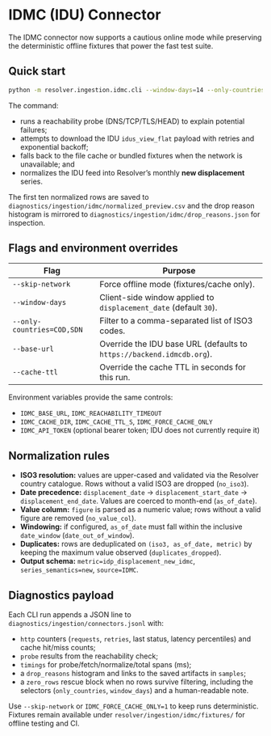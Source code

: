 # IDMC (IDU) Connector

The IDMC connector now supports a cautious online mode while preserving the
deterministic offline fixtures that power the fast test suite.

## Quick start

```bash
python -m resolver.ingestion.idmc.cli --window-days=14 --only-countries=SDN
```

The command:

- runs a reachability probe (DNS/TCP/TLS/HEAD) to explain potential failures;
- attempts to download the IDU `idus_view_flat` payload with retries and
  exponential backoff;
- falls back to the file cache or bundled fixtures when the network is
  unavailable; and
- normalizes the IDU feed into Resolver’s monthly **new displacement** series.

The first ten normalized rows are saved to
`diagnostics/ingestion/idmc/normalized_preview.csv` and the drop reason
histogram is mirrored to `diagnostics/ingestion/idmc/drop_reasons.json` for
inspection.

## Flags and environment overrides

| Flag | Purpose |
| --- | --- |
| `--skip-network` | Force offline mode (fixtures/cache only). |
| `--window-days` | Client-side window applied to `displacement_date` (default `30`). |
| `--only-countries=COD,SDN` | Filter to a comma-separated list of ISO3 codes. |
| `--base-url` | Override the IDU base URL (defaults to `https://backend.idmcdb.org`). |
| `--cache-ttl` | Override the cache TTL in seconds for this run. |

Environment variables provide the same controls:

- `IDMC_BASE_URL`, `IDMC_REACHABILITY_TIMEOUT`
- `IDMC_CACHE_DIR`, `IDMC_CACHE_TTL_S`, `IDMC_FORCE_CACHE_ONLY`
- `IDMC_API_TOKEN` (optional bearer token; IDU does not currently require it)

## Normalization rules

- **ISO3 resolution:** values are upper-cased and validated via the Resolver
  country catalogue. Rows without a valid ISO3 are dropped (`no_iso3`).
- **Date precedence:** `displacement_date` → `displacement_start_date` →
  `displacement_end_date`. Values are coerced to month-end (`as_of_date`).
- **Value column:** `figure` is parsed as a numeric value; rows without a valid
  figure are removed (`no_value_col`).
- **Windowing:** if configured, `as_of_date` must fall within the inclusive
  `date_window` (`date_out_of_window`).
- **Duplicates:** rows are deduplicated on `(iso3, as_of_date, metric)` by
  keeping the maximum value observed (`duplicates_dropped`).
- **Output schema:** `metric=idp_displacement_new_idmc`,
  `series_semantics=new`, `source=IDMC`.

## Diagnostics payload

Each CLI run appends a JSON line to `diagnostics/ingestion/connectors.jsonl`
with:

- `http` counters (`requests`, `retries`, last status, latency percentiles) and
  cache hit/miss counts;
- `probe` results from the reachability check;
- `timings` for probe/fetch/normalize/total spans (ms);
- a `drop_reasons` histogram and links to the saved artifacts in `samples`;
- a `zero_rows` rescue block when no rows survive filtering, including the
  selectors (`only_countries`, `window_days`) and a human-readable note.

Use `--skip-network` or `IDMC_FORCE_CACHE_ONLY=1` to keep runs deterministic.
Fixtures remain available under `resolver/ingestion/idmc/fixtures/` for offline
testing and CI.
